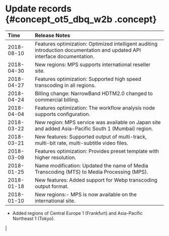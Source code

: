 # Update records {#concept_ot5_dbq_w2b .concept}

|Time|Release Notes|
|:---|:------------|
|2018-08-10|Features optimization: Optimized intelligent auditing introduction documentation and updated API interface documentation.|
|2018-04-30|New regions: MPS supports international reseller site.|
|2018-04-27|Features optimization: Supported high speed transcoding in all regions.|
|2018-04-24|Billing change: NarrowBand HDTM2.0 changed to commercial billing.|
|2018-04-04|Features optimization: The workflow analysis node supports configuration.|
|2018-03-22|New region: MPS service was available on Japan site and added Asia-Pacific South 1 \(Mumbai\) region.|
|2018-03-21|New features: Supported output of multi-track, multi-bit rate, multi-subtitle video files.|
|2018-03-09|Features optimization: Provides preset template with higher resolution.|
|2018-01-25|Name modification: Updated the name of Media Transcoding \(MTS\) to Media Processing \(MPS\).|
|2018-01-18|New features: Added support for Webp transcoding output format.|
|2018-01-10|New regions:-   MPS is now available on the international site.
-   Added regions of Central Europe 1 \(Frankfurt\) and Asia-Pacific Northeast 1 \(Tokyo\).

|

